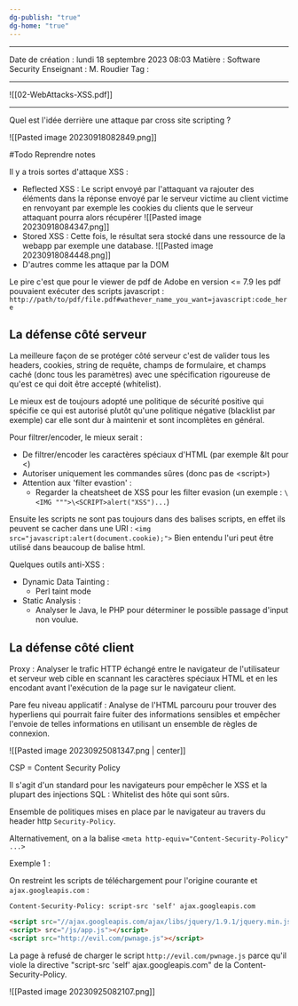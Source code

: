 ```yaml
---
dg-publish: "true"
dg-home: "true"
---
```

 ---

 Date de création : lundi 18 septembre 2023 08:03
 Matière : Software Security
 Enseignant : M. Roudier
 Tag :

---

![[02-WebAttacks-XSS.pdf]]

---

Quel est l'idée derrière une attaque par cross site scripting ?

![[Pasted image 20230918082849.png]]

#Todo Reprendre notes

Il y a trois sortes d'attaque XSS :
- Reflected XSS : Le script envoyé par l'attaquant va rajouter des éléments dans la réponse envoyé par le serveur victime au client victime en renvoyant par exemple les cookies du clients que le serveur attaquant pourra alors récupérer
  ![[Pasted image 20230918084347.png]]
- Stored XSS : Cette fois, le résultat sera stocké dans une ressource de la webapp par exemple une database.
  ![[Pasted image 20230918084448.png]]
- D'autres comme les attaque par la DOM

Le pire c'est que pour le viewer de pdf de Adobe en version <= 7.9 les pdf pouvaient exécuter des scripts javascript :
`http://path/to/pdf/file.pdf#wathever_name_you_want=javascript:code_here`

## La défense côté serveur

La meilleure façon de se protéger côté serveur c'est de valider tous les headers, cookies, string de requête, champs de formulaire, et champs caché (donc tous les paramètres) avec une spécification rigoureuse de qu'est ce qui doit être accepté (whitelist).

Le mieux est de toujours adopté une politique de sécurité positive qui spécifie ce qui est autorisé plutôt qu'une politique négative (blacklist par exemple) car elle sont dur à maintenir et sont incomplètes en général.

Pour filtrer/encoder, le mieux serait :
- De filtrer/encoder les caractères spéciaux d'HTML (par exemple &lt pour <)
- Autoriser uniquement les commandes sûres (donc pas de \<script>)
- Attention aux 'filter evastion' :
	- Regarder la cheatsheet de XSS pour les filter evasion 
	  (un exemple : `\<IMG """>\<SCRIPT>alert("XSS")...`)

Ensuite les scripts ne sont pas toujours dans des balises scripts, en effet ils peuvent se cacher dans une URI : `<img src="javascript:alert(document.cookie);">`
Bien entendu l'uri peut être utilisé dans beaucoup de balise html.

Quelques outils anti-XSS :
- Dynamic Data Tainting :
	- Perl taint mode
- Static Analysis :
	- Analyser le Java, le PHP pour déterminer le possible passage d'input non voulue.

## La défense côté client

Proxy : Analyser le trafic HTTP échangé entre le navigateur de l'utilisateur et serveur web cible en scannant les caractères spéciaux HTML et en les encodant avant l'exécution de la page sur le navigateur client.

Pare feu niveau applicatif : Analyse de l'HTML parcouru pour trouver des hyperliens qui pourrait faire fuiter des informations sensibles et empêcher l'envoie de telles informations en utilisant un ensemble de règles de connexion.

![[Pasted image 20230925081347.png | center]]

CSP = Content Security Policy

Il s'agit d'un standard pour les navigateurs pour empêcher le XSS et la plupart des injections SQL : Whitelist des hôte qui sont sûrs.

Ensemble de politiques mises en place par le navigateur au travers du header http `Security-Policy`.

Alternativement, on a la balise `<meta http-equiv="Content-Security-Policy" ...>`

Exemple 1 :

On restreint les scripts de téléchargement pour l'origine courante et `ajax.googleapis.com` :

```HTTP
Content-Security-Policy: script-src 'self' ajax.googleapis.com
```

```HTML
<script src="//ajax.googleapis.com/ajax/libs/jquery/1.9.1/jquery.min.js"></script>
<script> src="/js/app.js"></script>
<script src="http://evil.com/pwnage.js"></script>
```

La page à refusé de charger le script `http://evil.com/pwnage.js` parce qu'il viole la directive "script-src 'self' ajax.googleapis.com" de la Content-Security-Policy.

![[Pasted image 20230925082107.png]]